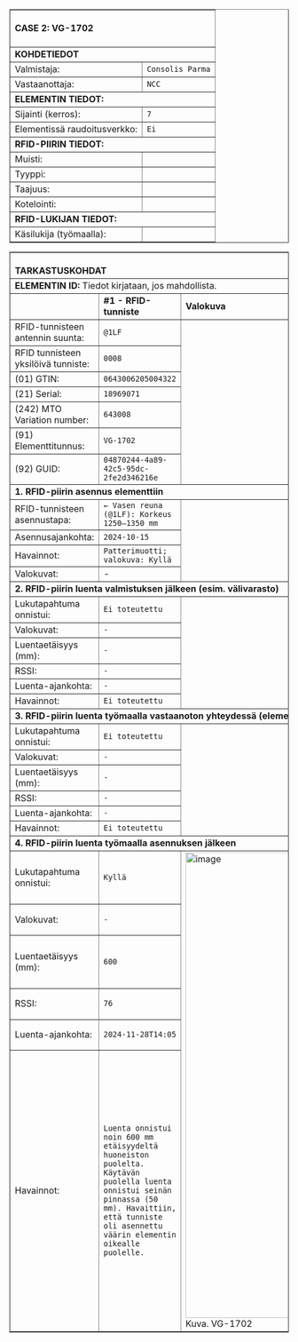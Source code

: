 <table border="1" cellspacing="0" cellpadding="0">
<tbody>
<tr><td colspan="2"><br><strong>CASE 2: VG-1702</strong><br><br></td></tr>

<tr><td colspan="2"><strong>KOHDETIEDOT</strong></td></tr>
<tr>
  <td>Valmistaja:</td>
  <td><code>Consolis Parma</code></td>
</tr>
<tr>
  <td>Vastaanottaja:</td>
  <td><code>NCC</code></td>
</tr>
<tr><td colspan="2"><strong>ELEMENTIN TIEDOT:</strong><br></td></tr>
<tr>
  <td>Sijainti (kerros):</td>
  <td><code>7</code></td>
</tr>
<tr>
  <td>Elementissä raudoitusverkko:</td>
  <td><code>Ei</code></td>
</tr>
<tr><td colspan="2"><strong>RFID-PIIRIN TIEDOT:</strong></td></tr>
<tr>
  <td>Muisti:</td>
  <td><code></code></td>
</tr>
<tr>
  <td>Tyyppi:</td>
  <td><code></code></td>
</tr>
<tr>
  <td>Taajuus:</td>
  <td><code></code></td>
</tr>
<tr>
  <td>Kotelointi:</td>
  <td><code></code></td>
</tr>

<tr><td colspan="2"><strong>RFID-LUKIJAN TIEDOT:</strong></td></tr>
<tr>
  <td>Käsilukija (työmaalla):</td>
  <td><code></code></td>
</tr>
</tbody>
</table>

<table border="1" cellspacing="0" cellpadding="0">
  <tbody>
    <tr><td colspan="5"><br><strong>TARKASTUSKOHDAT</strong><br></td></tr>
    <tr><td colspan="5"><strong>ELEMENTIN ID:</strong> Tiedot kirjataan, jos mahdollista.</td></tr>
    <tr>
      <td></td>
      <td><strong>#1 - RFID-tunniste</strong></td>
      <td><strong>Valokuva</strong></td>
    </tr>
    <tr>
      <td>RFID-tunnisteen antennin suunta:</td>
      <td><code>@1LF</code></td>
      <td rowspan="7"></td>
    </tr>
    <tr>
      <td>RFID tunnisteen yksilöivä tunniste:</td>
      <td><code>0008</code></td>
    </tr>
    <tr>
      <td>(01) GTIN:</td>
      <td><code>0643006205004322</code></td>
    </tr>
    <tr>
      <td>(21) Serial:</td>
      <td><code>18969071</code></td>
    </tr>
    <tr>
      <td>(242) MTO Variation number:</td>
      <td><code>643008</code></td>
    </tr>
    <tr>
      <td>(91) Elementtitunnus:</td>
      <td><code>VG-1702</code>
    </tr>
    <tr>
      <td>(92) GUID:</td>
      <td><code>04870244-4a89-42c5-95dc-2fe2d346216e</code>
    </tr>
    <tr><td colspan="5"><strong>1. RFID-piirin asennus elementtiin</strong></td></tr>
    <tr>
      <td>RFID-tunnisteen asennustapa:</td>
      <td><code>← Vasen reuna (@1LF): Korkeus 1250–1350 mm</code></td>
      <td rowspan="4"></td>
    </tr>
    <tr>
      <td>Asennusajankohta:</td>
      <td><code>2024-10-15</code></td>
    </tr>
    <tr>
      <td>Havainnot:</td>
      <td><code>Patterimuotti; valokuva: Kyllä</code></td>
    </tr>
    <tr>
      <td>Valokuvat:</td>
      <td>-</td>
    </tr>
    <tr><td colspan="5"><strong>2. RFID-piirin luenta valmistuksen jälkeen (esim. välivarasto)</strong></td></tr>
    <tr>
      <td>Lukutapahtuma onnistui:</td>
      <td><code>Ei toteutettu</code></td>
      <td rowspan="6"></td>
    </tr>
    <tr>
      <td>Valokuvat:</td>
      <td><code>-</code></td>
    </tr>
    <tr>
      <td>Luentaetäisyys (mm):</td>
      <td><code>-</code></td>
    </tr>
    <tr>
      <td>RSSI:</td>
      <td><code>-</code></td>
    </tr>
    <tr>
      <td>Luenta-ajankohta:</td>
      <td><code>-</code></td>
    </tr>
    <tr>
      <td>Havainnot:</td>
      <td><code>Ei toteutettu</code></td>
    </tr>
    <tr><td colspan="5"><strong>3. RFID-piirin luenta työmaalla vastaanoton yhteydessä (elementin purkupaikalla)</strong></td></tr>
    <tr>
      <td>Lukutapahtuma onnistui:</td>
      <td><code>Ei toteutettu</code></td>
      <td rowspan="6"></td>
    </tr>
    <tr>
      <td>Valokuvat:</td>
      <td><code>-</code></td>
    </tr>
    <tr>
      <td>Luentaetäisyys (mm):</td>
      <td><code>-</code></td>
    </tr>
    <tr>
      <td>RSSI:</td>
      <td><code>-</code></td>
    </tr>
    <tr>
      <td>Luenta-ajankohta:</td>
      <td><code>-</code></td>
    </tr>
    <tr>
      <td>Havainnot:</td>
      <td><code>Ei toteutettu</code></td>
    </tr>
    <tr><td colspan="5"><strong>4. RFID-piirin luenta työmaalla asennuksen jälkeen</strong></td></tr>
    <tr>
      <td>Lukutapahtuma onnistui:</td>
      <td><code>Kyllä</code></td>
      <td rowspan="6">
        <img width="623" height="839" alt="image" src="https://github.com/user-attachments/assets/fc98f75b-8fd4-43f4-8f12-f26bac9f5571" /> Kuva. VG-1702
      </td>
    </tr>
    <tr>
      <td>Valokuvat:</td>
      <td><code>-</code></td>
    </tr>
    <tr>
      <td>Luentaetäisyys (mm):</td>
      <td><code>600</code></td>
    </tr>
    <tr>
      <td>RSSI:</td>
      <td><code>76</code></td>
    </tr>
    <tr>
      <td>Luenta-ajankohta:</td>
      <td><code>2024-11-28T14:05</code></td>
    </tr>
    <tr>
      <td>Havainnot:</td>
      <td><code>Luenta onnistui noin 600 mm etäisyydeltä huoneiston puolelta. Käytävän puolella luenta onnistui seinän pinnassa (50 mm). Havaittiin, että tunniste oli asennettu väärin elementin oikealle puolelle.</code></td>
    </tr>
  </tbody>
</table>
